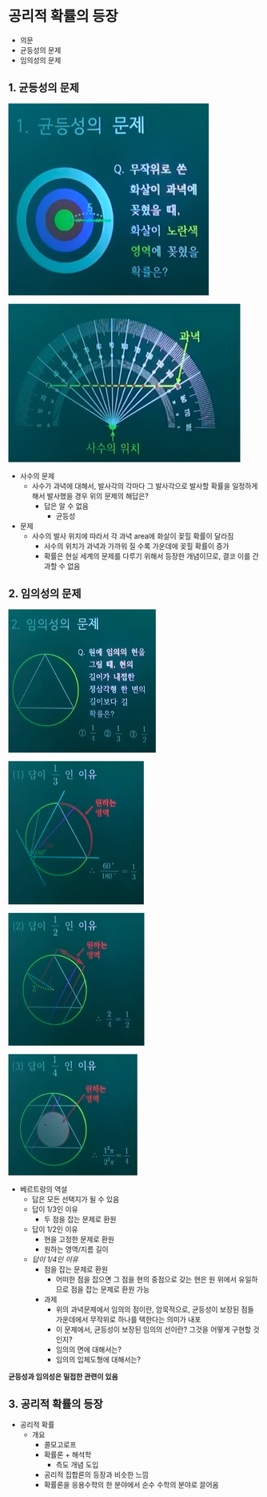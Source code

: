 # 공리적 확률의 등장

- 의문
- 균등성의 문제
- 임의성의 문제

## 1. 균등성의 문제

![](./images/uniformity1.png)

![](./images/uniformity2.png)

- 사수의 문제
  - 사수가 과녁에 대해서, 발사각의 각마다 그 발사각으로 발사할 확률을 일정하게 해서 발사했을 경우 위의 문제의 해답은?
    - 답은 알 수 없음
      - 균등성
- 문제
  - 사수의 발사 위치에 따라서 각 과녁 area에 화살이 꽂힐 확률이 달라짐
    - 사수의 위치가 과녁과 가까워 질 수록 가운데에 꽂힐 확률이 증가
    - 확률은 현실 세계의 문제를 다루기 위해서 등장한 개념이므로, 결코 이를 간과할 수 없음

## 2. 임의성의 문제

![](./images/arbitrariness1.png)

![](./images/arbitrariness2.png)

![](./images/arbitrariness3.png)

![](./images/arbitrariness4.png)

- 베르트랑의 역설
  - 답은 모든 선택지가 될 수 있음
  - 답이 1/3인 이유
    - 두 점을 잡는 문제로 환원
  - 답이 1/2인 이유
    - 현을 고정한 문제로 환원
    - 원하는 영역/지름 길이
  - *답이 1/4인 이유*
    - 점을 잡는 문제로 환원
      - 어떠한 점을 잡으면 그 점을 현의 중점으로 갖는 현은 원 위에서 유일하므로 점을 잡는 문제로 환원 가능
    - 과제
      - 위의 과녁문제에서 임의의 점이란, 암묵적으로, 균등성이 보장된 점들 가운데에서 무작위로 하나를 택한다는 의미가 내포
      - 이 문제에서, 균등성이 보장된 임의의 선이란? 그것을 어떻게 구현할 것인지?
      - 임의의 면에 대해서는?
      - 임의의 입체도형에 대해서는?

**균등성과 임의성은 밀접한 관련이 있음**

## 3. 공리적 확률의 등장

- 공리적 확률
  - 개요
    - 콜모고로프
    - 확률론 + 해석학
      - 측도 개념 도입
    - 공리적 집합론의 등장과 비슷한 느낌
    - 확률론을 응용수학의 한 분야에서 순수 수학의 분야로 끌어옴
